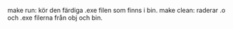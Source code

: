 make run: kör den färdiga .exe filen som finns i bin.
make clean: raderar .o och .exe filerna från obj och bin.
